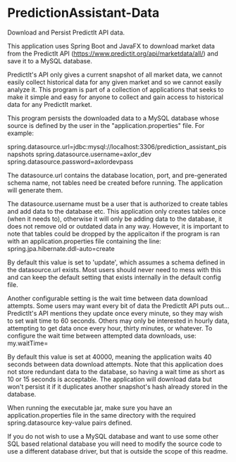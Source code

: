 # PredictionAssistant-Data
Download and Persist PredictIt API data.

This application uses Spring Boot and JavaFX to download market data from the PredictIt API (https://www.predictit.org/api/marketdata/all/) and save it to a MySQL database.

PredictIt's API only gives a current snapshot of all market data, we cannot easily collect historical data for any given market and so we cannot easily analyze it. This program is part of a collection of applications that seeks to make it simple and easy for anyone to collect and gain access to historical data for any PredictIt market.

This program persists the downloaded data to a MySQL database whose source is defined by the user in the "application.properties" file. For example:

spring.datasource.url=jdbc:mysql://localhost:3306/prediction_assistant_pisnapshots
spring.datasource.username=axlor_dev
spring.datasource.password=axlordevpass

The datasource.url contains the database location, port, and pre-generated schema name, not tables need be created before running. The application will generate them. 

The datasource.username must be a user that is authorized to create tables and add data to the database etc. This application only creates tables once (when it needs to), otherwise it will only be adding data to the database, it does not remove old or outdated data in any way. However, it is important to note that tables could be dropped by the applicaiton if the program is ran with an application.properties file containing the line:
spring.jpa.hibernate.ddl-auto=create

By default this value is set to 'update', which assumes a schema defined in the datasource.url exists. Most users should never need to mess with this and can keep the default setting that exists internally in the default config file.

Another configurable setting is the wait time between data download attempts. Some users may want every bit of data the PredictIt API puts out... PredictIt's API mentions they update once every minute, so they may wish to set wait time to 60 seconds. Others may only be interested in hourly data, attempting to get data once every hour, thirty minutes, or whatever. To configure the wait time between attempted data downloads, use:
my.waitTime=<timeInMilliseconds>

By default this value is set at 40000, meaning the application waits 40 seconds between data download attempts. Note that this application does not store redundant data to the database, so having a wait time as short as 10 or 15 seconds is acceptable. The application will download data but won't persist it if it duplicates another snapshot's hash already stored in the database.

When running the executable jar, make sure you have an application.properties file in the same directory with the required spring.datasource key-value pairs defined.

If you do not wish to use a MySQL database and want to use some other SQL based relational database you will need to modify the source code to use a different database driver, but that is outside the scope of this readme.
